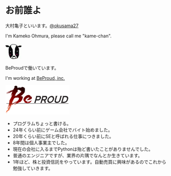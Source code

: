 # お前誰よ

大村亀子といいます。[@okusama27](https://twitter.com/okusama27)

I'm Kameko Ohmura, please call me "kame-chan".

![icon](./images/cow.png)

BeProudで働いています。

I'm working at [BeProud, inc.](https://www.beproud.jp/)

![beproud](./images/logo_beproud.png)

- プログラムちょっと書ける。
- 24年くらい前にゲーム会社でバイト始めました。
- 20年くらい前にSEと呼ばれる仕事につきました。
- 8年間は個人事業主でした。
- 現在の会社に入るまでPythonは殆ど書いたことがありませんでした。
- 普通のエンジニアですが、業界の片隅でなんとか生きています。
- 1年ほど、株と投資信託をやっています。自動売買に興味があるのでこれから勉強していきます。

